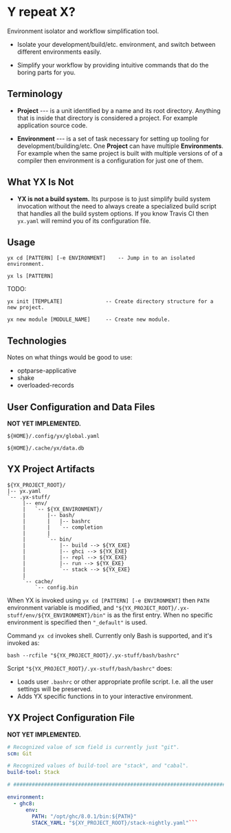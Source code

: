 Y repeat X?
===========

Environment isolator and workflow simplification tool.

* Isolate your development/build/etc. environment, and switch between different
  environments easily.

* Simplify your workflow by providing intuitive commands that do the boring
  parts for you.


Terminology
-----------

* **Project** --- is a unit identified by a name and its root directory.
  Anything that is inside that directory is considered a project. For example
  application source code.

* **Environment** --- is a set of task necessary for setting up tooling for
  development/building/etc. One **Project** can have multiple **Environments**.
  For example when the same project is built with multiple versions of
  of a compiler then environment is a configuration for just one of them.


What YX Is Not
--------------

* **YX is not a build system.** Its purpose is to just simplify build system
  invocation without the need to always create a specialized build script that
  handles all the build system options. If you know Travis CI then `yx.yaml`
  will remind you of its configuration file.


Usage
-----

```
yx cd [PATTERN] [-e ENVIRONMENT]    -- Jump in to an isolated environment.

yx ls [PATTERN]
```

TODO:

```
yx init [TEMPLATE]              -- Create directory structure for a new project.

yx new module [MODULE_NAME]     -- Create new module.
```


Technologies
------------

Notes on what things would be good to use:

* optparse-applicative
* shake
* overloaded-records


User Configuration and Data Files
---------------------------------

**NOT YET IMPLEMENTED.**

```
${HOME}/.config/yx/global.yaml
```

```
${HOME}/.cache/yx/data.db
```


YX Project Artifacts
--------------------

```
${YX_PROJECT_ROOT}/
|-- yx.yaml
`-- .yx-stuff/
     |-- env/
     |   `-- ${YX_ENVIRONMENT}/
     |       |-- bash/
     |       |   |-- bashrc
     |       |   `-- completion
     |       |
     |       `-- bin/
     |           |-- build --> ${YX_EXE}
     |           |-- ghci --> ${YX_EXE}
     |           |-- repl --> ${YX_EXE}
     |           |-- run --> ${YX_EXE}
     |           `-- stack --> ${YX_EXE}
     |
     `-- cache/
         `-- config.bin
```

When YX is invoked using `yx cd [PATTERN] [-e ENVIRONMENT]` then `PATH`
environment variable is modified, and
`"${YX_PROJECT_ROOT}/.yx-stuff/env/${YX_ENVIRONMENT}/bin"` is as the first
entry. When no specific environment is specified then `"_default"` is used.

Command `yx cd` invokes shell. Currently only Bash is supported, and it's
invoked as:

```
bash --rcfile "${YX_PROJECT_ROOT}/.yx-stuff/bash/bashrc"
```

Script `"${YX_PROJECT_ROOT}/.yx-stuff/bash/bashrc"` does:

* Loads user `.bashrc` or other appropriate profile script. I.e. all the user
  settings will be preserved.
* Adds YX specific functions in to your interactive environment.


YX Project Configuration File
-----------------------------

**NOT YET IMPLEMENTED.**

```yaml
# Recognized value of scm field is currently just "git".
scm: Git

# Recognized values of build-tool are "stack", and "cabal".
build-tool: Stack

# #############################################################################

environment:
  - ghc8:
      env:
        PATH: "/opt/ghc/8.0.1/bin:${PATH}"
        STACK_YAML: "${XY_PROJECT_ROOT}/stack-nightly.yaml"```
```

